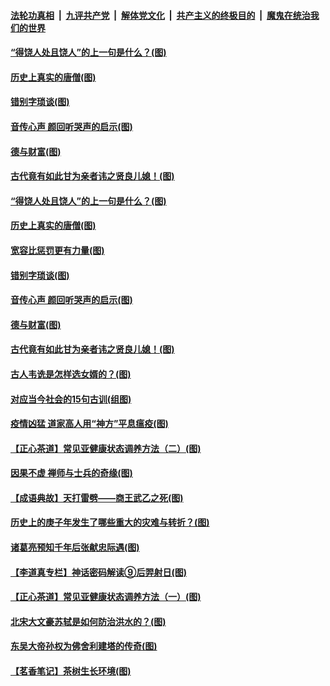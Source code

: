 

####  [法轮功真相](../../../../basic/blob/master/README.md?t=07022102) &nbsp;|&nbsp; [九评共产党](../../../../9ping.md/blob/master/README.md?t=07022102) &nbsp;|&nbsp; [解体党文化](../../../../jtdwh.md/blob/master/README.md?t=07022102)  &nbsp;|&nbsp; [共产主义的终极目的](../../../../gczydzjmd.md/blob/master/README.md?t=07022102) &nbsp;|&nbsp; [魔鬼在统治我们的世界](../../../../mgztzwmdsj.md/blob/master/README.md?t=07022102) 

#### [“得饶人处且饶人”的上一句是什么？(图)](../pages/p7/938333.md?t=07022102) 

#### [历史上真实的唐僧(图)](../pages/p7/938101.md?t=07022102) 

#### [错别字琐谈(图)](../pages/p7/938316.md?t=07022102) 

#### [音传心声 颜回听哭声的启示(图)](../pages/p7/938099.md?t=07022102) 

#### [德与财富(图)](../pages/p7/938218.md?t=07022102) 

#### [古代竟有如此甘为亲者讳之贤良儿媳！(图)](../pages/p7/938117.md?t=07022102) 

#### [“得饶人处且饶人”的上一句是什么？(图)](../pages/p7/938333.md?t=07022102) 

#### [历史上真实的唐僧(图)](../pages/p7/938101.md?t=07022102) 

#### [宽容比惩罚更有力量(图)](../pages/p7/938280.md?t=07022102) 

#### [错别字琐谈(图)](../pages/p7/938316.md?t=07022102) 

#### [音传心声 颜回听哭声的启示(图)](../pages/p7/938099.md?t=07022102) 

#### [德与财富(图)](../pages/p7/938218.md?t=07022102) 

#### [古代竟有如此甘为亲者讳之贤良儿媳！(图)](../pages/p7/938117.md?t=07022102) 

#### [古人韦诜是怎样选女婿的？(图)](../pages/p7/938100.md?t=07022102) 

#### [对应当今社会的15句古训(组图)](../pages/p7/938097.md?t=07022102) 

#### [疫情凶猛 道家高人用“神方”平息瘟疫(图)](../pages/p7/938004.md?t=07022102) 

#### [【正心茶道】常见亚健康状态调养方法（二）(图)](../pages/p7/937559.md?t=07022102) 

#### [因果不虚 禅师与士兵的奇缘(图)](../pages/p7/938092.md?t=07022102) 

#### [【成语典故】天打雷劈——商王武乙之死(图)](../pages/p7/937782.md?t=07022102) 

#### [历史上的庚子年发生了哪些重大的灾难与转折？(图)](../pages/p7/937991.md?t=07022102) 

#### [诸葛亮预知千年后张献忠际遇(图)](../pages/p7/937564.md?t=07022102) 

#### [【李道真专栏】神话密码解读⑨后羿射日(图)](../pages/p7/937560.md?t=07022102) 

#### [【正心茶道】常见亚健康状态调养方法（一）(图)](../pages/p7/937556.md?t=07022102) 

#### [北宋大文豪苏轼是如何防治洪水的？(图)](../pages/p7/937874.md?t=07022102) 

#### [东吴大帝孙权为佛舍利建塔的传奇(图)](../pages/p7/937764.md?t=07022102) 

#### [【茗香笔记】茶树生长环境(图)](../pages/p7/937562.md?t=07022102) 

